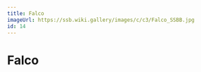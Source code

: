 ```yaml
---
title: Falco
imageUrl: https://ssb.wiki.gallery/images/c/c3/Falco_SSBB.jpg
id: 14
---
```


# Falco
  